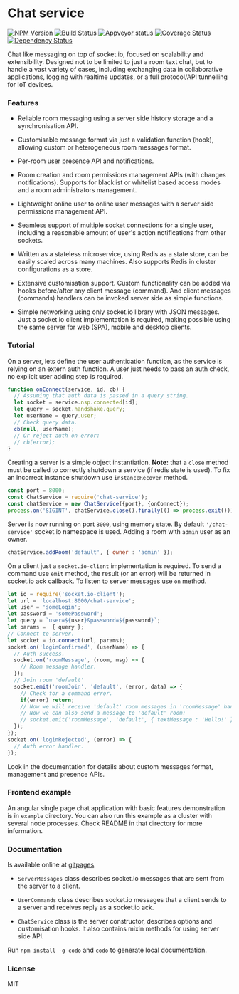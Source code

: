 
# Chat service

[![NPM Version](https://badge.fury.io/js/chat-service.svg)](https://badge.fury.io/js/chat-service)
[![Build Status](https://travis-ci.org/an-sh/chat-service.svg?branch=master)](https://travis-ci.org/an-sh/chat-service)
[![Appveyor status](https://ci.appveyor.com/api/projects/status/qy7v2maica2urkss?svg=true)](https://ci.appveyor.com/project/an-sh/chat-service)
[![Coverage Status](https://coveralls.io/repos/an-sh/chat-service/badge.svg?branch=master&service=github)](https://coveralls.io/github/an-sh/chat-service?branch=master)
[![Dependency Status](https://david-dm.org/an-sh/chat-service.svg)](https://david-dm.org/an-sh/chat-service)

Chat like messaging on top of socket.io, focused on scalability and
extensibility. Designed not to be limited to just a room text chat,
but to handle a vast variety of cases, including exchanging data in
collaborative applications, logging with realtime updates, or a full
protocol/API tunnelling for IoT devices.


### Features


- Reliable room messaging using a server side history storage and a
  synchronisation API.

- Customisable message format via just a validation function (hook),
  allowing custom or heterogeneous room messages format.

- Per-room user presence API and notifications.

- Room creation and room permissions management APIs (with changes
  notifications). Supports for blacklist or whitelist based access
  modes and a room administrators management.

- Lightweight online user to online user messages with a server side
  permissions management API.

- Seamless support of multiple socket connections for a single user,
  including a reasonable amount of user's action notifications from
  other sockets.

- Written as a stateless microservice, using Redis as a state store,
  can be easily scaled across many machines. Also supports Redis in
  cluster configurations as a store.

- Extensive customisation support. Custom functionality can be added
  via hooks before/after any client message (command). And client
  messages (commands) handlers can be invoked server side as simple
  functions.

- Simple networking using only socket.io library with JSON
  messages. Just a socket.io client implementation is required, making
  possible using the same server for web (SPA), mobile and desktop
  clients.


### Tutorial

On a server, lets define the user authentication function, as the
service is relying on an extern auth function. A user just needs to
pass an auth check, no explicit user adding step is required.

```javascript
function onConnect(service, id, cb) {
  // Assuming that auth data is passed in a query string.
  let socket = service.nsp.connected[id];
  let query = socket.handshake.query;
  let userName = query.user;
  // Check query data.
  cb(null, userName);
  // Or reject auth on error:
  // cb(error);
}
```

Creating a server is a simple object instantiation. __Note:__ that a
`close` method must be called to correctly shutdown a service (if
redis state is used). To fix an incorrect instance shutdown use
`instanceRecover` method.

```javascript
const port = 8000;
const ChatService = require('chat-service');
const chatService = new ChatService({port}, {onConnect});
process.on('SIGINT', chatService.close().finally(() => process.exit()));
```

Server is now running on port `8000`, using memory state. By default
`'/chat-service'` socket.io namespace is used. Adding a room with
`admin` user as an owner.

```javascript
chatService.addRoom('default', { owner : 'admin' });
```

On a client just a `socket.io-client` implementation is required. To
send a command use `emit` method, the result (or an error) will be
returned in socket.io ack callback. To listen to server messages use
`on` method.

```javascript
let io = require('socket.io-client');
let url = 'localhost:8000/chat-service';
let user = 'someLogin';
let password = 'somePassword';
let query = `user=${user}&password=${password}`;
let params =  { query };
// Connect to server.
let socket = io.connect(url, params);
socket.on('loginConfirmed', (userName) => {
  // Auth success.
  socket.on('roomMessage', (room, msg) => {
    // Room message handler.
  });
  // Join room 'default'
  socket.emit('roomJoin', 'default', (error, data) => {
    // Check for a command error.
    if(error) return;
    // Now we will receive 'default' room messages in 'roomMessage' handler.
    // Now we can also send a message to 'default' room:
    // socket.emit('roomMessage', 'default', { textMessage : 'Hello!' });
  });
});
socket.on('loginRejected', (error) => {
  // Auth error handler.
});
```

Look in the documentation for details about custom messages format,
management and presence APIs.


### Frontend example

An angular single page chat application with basic features
demonstration is in `example` directory. You can also run this example
as a cluster with several node processes. Check README in that
directory for more information.


### Documentation


Is available online at [gitpages](http://an-sh.github.io/chat-service/0.7/).

- `ServerMessages` class describes socket.io messages that are sent
  from the server to a client.

- `UserCommands` class describes socket.io messages that a client
  sends to a server and receives reply as a socket.io ack.

- `ChatService` class is the server constructor, describes options and
  customisation hooks. It also contains mixin methods for using server
  side API.

Run `npm install -g codo` and `codo` to generate local documentation.


### License

MIT
